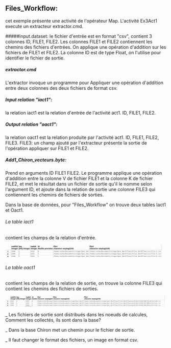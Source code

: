 
## Files_Workflow: 
cet exemple présente une activité de l'opérateur Map. L'activité Ex3Act1 execute un extracteur extractor.cmd. 

#####input.dataset:
le fichier d'entrée est en format "csv", contient 3 colonnes ID, FILE1, FILE2. 
Les colonnes FILE1 et FILE2 contiennent les chemins des fichiers d'entrées. On applique une opération d'addition sur les fichiers de FILE1 et FILE2. 
La colonne ID est de type Float, on l'utilise pour identifier le fichier de sortie.

##### extractor.cmd 
L'extractor invoque un programme pour Appliquer une opération d'addition entre deux colonnes des deux fichiers de format csv.


##### Input relation "iact1":
la relation iact1 est la relation d'entrée de l'activité act1. ID, FILE1, FILE2.


##### Output relation "oact1":
la relation oact1 est la relation produite par l'activité act1. ID, FILE1, FILE2, FILE3.
FILE3: un champ ajouté par l'extracteur présente la sortie de l'opération appliquer sur FILE1 et FILE2. 


##### Add1_Chiron_vecteurs.byte: 
Prend en arguments ID FILE1 FILE2. Le programme applique une opération d'addition entre la colonne V de fichier FILE1 et la colonne K de fichier FILE2, et met le résultat dans un fichier de sortie qu'il le nomme selon l'argument ID,
et ajoute dans la relation de sortie une colonne FILE3 qui contiennent les chemins de fichiers de sorties.




Dans la base de données, pour "Files_Workflow" on trouve deux tables Iact1 et Oact1.


###### La table iact1
contient les champs de la relation d'entrée.
  

![alt tag](https://github.com/rahyou/Stage/blob/master/Spoc_Workflows/Files_Workflow/Files_Spoc_I.png)


###### La table oact1 
contient les champs de la relation de sortie, on trouve la colonne FILE3 qui contient les chemins des fichiers de sorties.


![alt tag](https://github.com/rahyou/Stage/blob/master/Spoc_Workflows/Files_Workflow/Files_Spoc_O.png)





_ Les fichiers de sortie sont distribués dans les noeuds de calcules, Comment les collectés, ils sont dans la base?

_ Dans la base Chiron met un chemin pour le fichier de sortie. 

_ Il faut changer le format des fichiers, un image en format csv.


